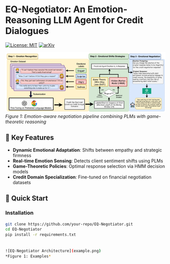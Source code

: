 # EQ-Negotiator: An Emotion-Reasoning LLM Agent for Credit Dialogues

[![License: MIT](https://img.shields.io/badge/License-MIT-yellow.svg)](https://opensource.org/licenses/MIT)
[![arXiv](https://img.shields.io/badge/arXiv-2503.21080v2-b31b1b.svg)](https://arxiv.org/abs/2503.21080v2)

![EQ-Negotiator Architecture](workflow-EQ.png)
*Figure 1: Emotion-aware negotiation pipeline combining PLMs with game-theoretic reasoning*

## 🌟 Key Features
- **Dynamic Emotional Adaptation**: Shifts between empathy and strategic firmness
- **Real-time Emotion Sensing**: Detects client sentiment shifts using PLMs
- **Game-Theoretic Policies**: Optimal response selection via HMM decision models
- **Credit Domain Specialization**: Fine-tuned on financial negotiation datasets

## 🚀 Quick Start

### Installation
```bash
git clone https://github.com/your-repo/EQ-Negotiator.git
cd EQ-Negotiator
pip install -r requirements.txt


![EQ-Negotiator Architecture](example.png)
*Figure 1: Examples*
